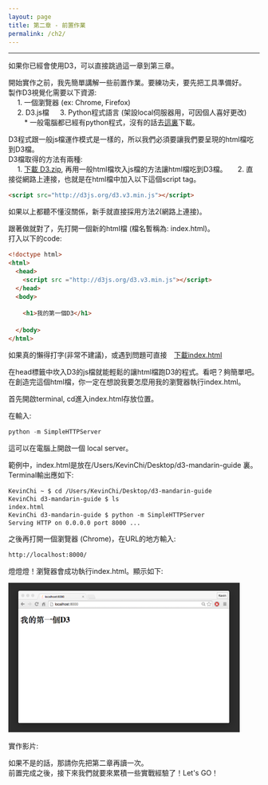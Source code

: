 ```yaml
---
layout: page
title: 第二章 - 前置作業
permalink: /ch2/
---
```

***

如果你已經會使用D3，可以直接跳過這一章到第三章。

開始實作之前，我先簡單講解一些前置作業。要練功夫，要先把工具準備好。  
製作D3視覺化需要以下資源:  
&emsp; 1. 一個瀏覽器 (ex: Chrome, Firefox)  
&emsp; 2. D3.js檔
&emsp; 3. Python程式語言 (架設local伺服器用，可因個人喜好更改)
&emsp;&emsp; * 一般電腦都已經有python程式，沒有的話去<a href="https://www.python.org/downloads/" target="_blank">這裏</a>下載。


D3程式跟一般js檔運作模式是一樣的，所以我們必須要讓我們要呈現的html檔吃到D3檔。  
D3檔取得的方法有兩種:  
&emsp; 1. [下載 D3.zip](https://github.com/mbostock/d3/releases/download/v3.5.5/d3.zip), 再用一般html檔坎入js檔的方法讓html檔吃到D3檔。
&emsp; 2. 直接從網路上連接，也就是在html檔中加入以下這個script tag。  

```html
<script src="http://d3js.org/d3.v3.min.js"></script>
```


如果以上都聽不懂沒關係，新手就直接採用方法2(網路上連接)。  

跟著做就對了，先打開一個新的html檔 (檔名暫稱為: index.html)。  
打入以下的code:


```html
<!doctype html>
<html>
  <head>
    <script src ="http://d3js.org/d3.v3.min.js"></script>
  </head>
  <body>

  	<h1>我的第一個D3</h1>

  </body>
</html>
```

如果真的懶得打字(非常不建議)，或遇到問題可直接&emsp;<a href="/chapters/ch2/code/index.html" download="index"><span class = "btn btn-success">下載index.html</span></a>

在head標籤中坎入D3的js檔就能輕鬆的讓html檔跑D3的程式。看吧？夠簡單吧。
在創造完這個html檔，你一定在想說我要怎麼用我的瀏覽器執行index.html。

首先開啟terminal, cd進入index.html存放位置。

在輸入:

```python
python -m SimpleHTTPServer
```
這可以在電腦上開啟一個 local server。

範例中，index.html是放在/Users/KevinChi/Desktop/d3-mandarin-guide 裏。
Terminal輸出應如下:

```terminal
KevinChi ~ $ cd /Users/KevinChi/Desktop/d3-mandarin-guide 
KevinChi d3-mandarin-guide $ ls
index.html
KevinChi d3-mandarin-guide $ python -m SimpleHTTPServer
Serving HTTP on 0.0.0.0 port 8000 ...
```

之後再打開一個瀏覽器 (Chrome)，在URL的地方輸入:

```html
http://localhost:8000/
```


燈燈燈！瀏覽器會成功執行index.html。顯示如下:

<!-- ![browser](/chapters/ch2/img/browser.png) -->

<img src="/chapters/ch2/img/browser.png" alt="..." style= "max-height:300px" class="img-thumbnail">
<br>

實作影片:

如果不是的話，那請你先把第二章再讀一次。  
前置完成之後，接下來我們就要來累積一些實戰經驗了！Let's GO！












